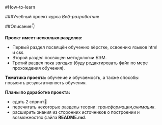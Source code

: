 #How-to-learn

###Учебный проект курса *Веб-разработчик*

##Описание:point_down:

__Проект имеет несколько разделов:__
+ Первый раздел посвящён обучению вёрстке, освоению языков html и css.
+ Второй раздел посвящен методологии БЭМ.
+ Третий раздел пока _загадка_ (буду редактировать файл по мере прохождения обучения).

__Тематика проекта:__ обучение и обучаемость, а также способы повысить результативность  обучения.

__Планы по доработке проекта:__
+ сдать 2 спринт:tada:
+ перечитать некоторые разделы теории: _трансформации_,_анимация_.
+ расширить знания из сторонних источников о построении и возможностях файла __README.md__.
